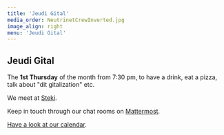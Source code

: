```yaml
---
title: 'Jeudi Gital'
media_order: NeutrinetCrewInverted.jpg
image_align: right
menu: 'Jeudi Gital'
---
```


## Jeudi Gital
The **1st Thursday** of the month from 7:30 pm, to have a drink, eat a pizza, talk about "dit gitalization" etc.

We meet at [Steki](https://www.lesteki.be/contact).

Keep in touch through our chat rooms on [Mattermost](https://chat.neutrinet.be).

[Have a look at our calendar](https://files.neutrinet.be/index.php/apps/calendar/p/375V4JSNHTU04NXL?classes=btn,btn-primary,btn-lg).